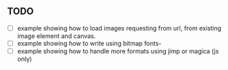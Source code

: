 ## TODO

- [ ] example showing how to load images requesting from url, from existing image element and canvas.
- [ ] example showing how to write using bitmap fonts-
- [ ] example showing how to handle more formats using jimp or magica (js only)